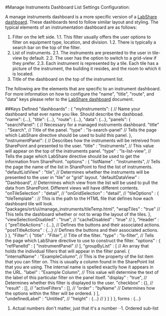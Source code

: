 #Manage Instruments Dashboard List Settings Configuration:

A manage instruments dashboard is a more specific version of a <a href="https://github.com/LabShare/facility/blob/master/docs/dashboard-readme.md">LabShare dashboard</a>. These dashboards tend to follow similar layout and styling. 
The typical elements of an instrumentation dashboard are as follows:

1.  Filter on the left side.
     1.1.   This filter usually offers the user options to filter on equipment type, location, and division.
     1.2.   There is typically a search bar on the top of the filter.
2.  List of instruments.
     2.1.   The instruments are presented to the user in tile-view by default.
     2.2.   The user has the option to switch to a grid-view if they prefer. 
     2.3.   Each instrument is represented by a tile. Each tile has a picture of the instrument, the building it resides, and the room to which it is located.
3.  Title of the dashboard on the top of the instrument list. 

The following are the elements that are specific to an instrument dashboard. For more information on how to configure the "name", "title", "route", and "data" keys please refer to the <a href="https://github.com/LabShare/facility/blob/master/docs/dashboard-readme.md">LabShare dashboard</a> document.

##Keys Defined
        "dashboards" : {
            "myInstruments": {                                                               // Name your dashboard what ever name you like. Should describe the dashboad.
              "name": {…},
              "title": {…},
              "route": {…},
              "data": {…},
              "panels": {
                  "searchPanel": {                                                           // Necessary for a managed instruments dashboard.
                       "title" : "Search",                                                   // Title of the panel.
                       "type" : "ls-search-panel"                                            // Tells the page which LabShare directive should be used to build this panel.
                  },
                  "instrumentPanel": {                                                       // Describes how the instruments will be retreived from SharePoint and presented to the user.
                        "title" : "Instruments",                                             // This value will appear on the top of the instruments panel.
                        "type" : "ls-list-view",                                             // Tells the page which LabShare directive should be used to get the information from SharePoint.
                        "options" : {
                             "listName" : "Instruments",                                     // Tells the page the name of the list in SharePoint to find the list of instruments.
                             "defaultListView" : "tile",                                     // Determines whether the instruments will be presented to the user in "tile" or "grid" layout.
                             "defaultDataView" : "Dashboard",                                // Determines which view from the list will be used to pull the data from SharePoint. Different views will have different contents.
                             "onTileSelection" : "detail",                                   // 
                             "onGridSelection" : "detail",                                   //
                             "tileOptions" : {
                                  "tileTemplate" :                                           // This is the path to the HTML file that defines how each dashboard tile will look. 
                                      "packages/ort/ui/manage_instruments/tileTemp.html",
                                  "wrapTiles" : "true"                                       // This tells the dashboard whether or not to wrap the layout of the tiles.
                             },
                             "viewSelectionDisabled" : "true",                               //
                             "cacheDisabled" : "true"                                        //
                        },
                        "Header" : {
                             "preTitleActions" : {...},                                      // Defines the buttons and their associated actions.
                             "postTitleActions" : {...}                                      // Defines the buttons and their associated actions.
                        }
                  },
                  "Filter": {
                       "title" : "Filter",                                                   // Title of the filter.
                       "type" : "ls-filter",                                                 // Tells the page which LabShare directive to use to construct the filter.
                       "options" : {
                            "refPanelId" : [
                                 "instrumentPanel"                                           // 
                            ],
                            "groupByList" : [                                                // An array that holds the individual filters that will appear in the filter panel.
                                 {
                                      "internalName" : "ExampleColumn",                      // This is the property of the list item that you can filter on. This is usually a column found in the SharePoint list that you are using. The internal name is spelled exactly how it appears in the URL.
                                      "label" : "Example Column",                            // This value will determine the text of the label of this particular filter on the panel itself. 
                                      "display" : "true",                                    // Determines whether this filter is displayed to the user.
                                      "checkbox" : {},                                       // 
                                      "result" : [],                                         // 
                                      "activeFilters" : [],                                  // 
                                      "order" : "byName"                                     // Determines how the options within the filter will be ordered. 
                                 }
                            ],                                           
                            "undefinedLabel" : "Untitled",                                   //
                            "height" : {...}                                                 //
                       }
                  }
            }
        },
        forms : {...}
        
1. Actual numbers don't matter, just that it's a number
⋅⋅1. Ordered sub-list
